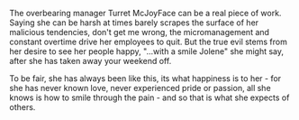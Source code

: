 The overbearing manager Turret McJoyFace can be a real piece of work. Saying she can be harsh at times barely scrapes the surface of her malicious tendencies, don't get me wrong, the micromanagement and constant overtime drive her employees to quit. But the true evil stems from her desire to see her people happy, "...with a smile Jolene" she might say, after she has taken away your weekend off.

To be fair, she has always been like this, its what happiness is to her -  for she has never known love, never experienced pride or passion, all she knows is how to smile through the pain - and so that is what she expects of others.
